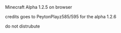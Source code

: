 Minecraft Alpha 1.2.5 on browser





credits goes to PeytonPlayz585/595 for the alpha 1.2.6







do not distrubute






